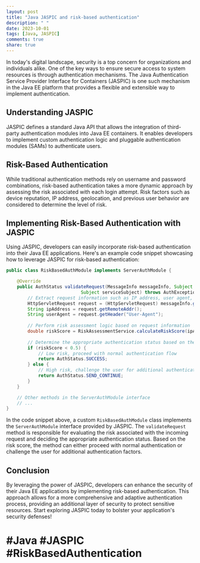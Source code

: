 ```yaml
---
layout: post
title: "Java JASPIC and risk-based authentication"
description: " "
date: 2023-10-01
tags: [Java, JASPIC]
comments: true
share: true
---
```


In today's digital landscape, security is a top concern for organizations and individuals alike. One of the key ways to ensure secure access to system resources is through authentication mechanisms. The Java Authentication Service Provider Interface for Containers (JASPIC) is one such mechanism in the Java EE platform that provides a flexible and extensible way to implement authentication.

## Understanding JASPIC

JASPIC defines a standard Java API that allows the integration of third-party authentication modules into Java EE containers. It enables developers to implement custom authentication logic and pluggable authentication modules (SAMs) to authenticate users.

## Risk-Based Authentication

While traditional authentication methods rely on username and password combinations, risk-based authentication takes a more dynamic approach by assessing the risk associated with each login attempt. Risk factors such as device reputation, IP address, geolocation, and previous user behavior are considered to determine the level of risk.

## Implementing Risk-Based Authentication with JASPIC

Using JASPIC, developers can easily incorporate risk-based authentication into their Java EE applications. Here's an example code snippet showcasing how to leverage JASPIC for risk-based authentication:

```java
public class RiskBasedAuthModule implements ServerAuthModule {

    @Override
    public AuthStatus validateRequest(MessageInfo messageInfo, Subject clientSubject,
                            Subject serviceSubject) throws AuthException {
        // Extract request information such as IP address, user agent, etc.
        HttpServletRequest request = (HttpServletRequest) messageInfo.getRequestMessage();
        String ipAddress = request.getRemoteAddr();
        String userAgent = request.getHeader("User-Agent");
        
        // Perform risk assessment logic based on request information
        double riskScore = RiskAssessmentService.calculateRiskScore(ipAddress, userAgent);
        
        // Determine the appropriate authentication status based on the risk score
        if (riskScore < 0.5) {
            // Low risk, proceed with normal authentication flow
            return AuthStatus.SUCCESS;
        } else {
            // High risk, challenge the user for additional authentication factors
            return AuthStatus.SEND_CONTINUE;
        }
    }

    // Other methods in the ServerAuthModule interface
    // ...
}
```

In the code snippet above, a custom `RiskBasedAuthModule` class implements the `ServerAuthModule` interface provided by JASPIC. The `validateRequest` method is responsible for evaluating the risk associated with the incoming request and deciding the appropriate authentication status. Based on the risk score, the method can either proceed with normal authentication or challenge the user for additional authentication factors.

## Conclusion

By leveraging the power of JASPIC, developers can enhance the security of their Java EE applications by implementing risk-based authentication. This approach allows for a more comprehensive and adaptive authentication process, providing an additional layer of security to protect sensitive resources. Start exploring JASPIC today to bolster your application's security defenses!

# #Java #JASPIC #RiskBasedAuthentication